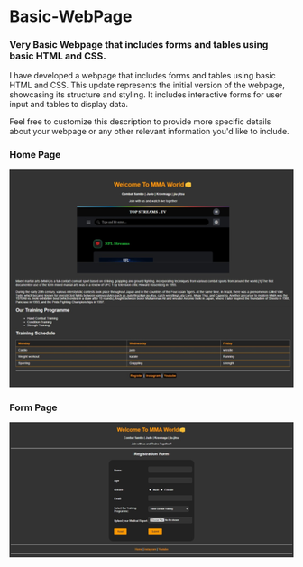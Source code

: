 # Basic-WebPage

<h3>Very Basic Webpage that includes forms and tables using basic HTML and CSS.</h3>

<p>I have developed a webpage that includes forms and tables using basic HTML and CSS. This update represents the initial version of the webpage, showcasing its structure and styling. It includes interactive forms for user input and tables to display data.</p>

<p>Feel free to customize this description to provide more specific details about your webpage or any other relevant information you'd like to include.</p>

<h3>Home Page</h3>
<img src="Screenshot/Home.jpeg">

<h3>Form Page</h3>
<img src="Screenshot/Form.jpg">
